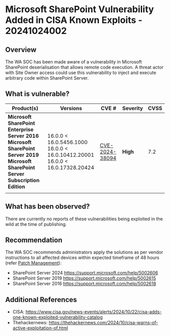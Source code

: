 # Microsoft SharePoint Vulnerability Added in CISA Known Exploits - 20241024002

## Overview

The WA SOC has been made aware of a vulnerability in Microsoft SharePoint deserialisation that allows remote code execution. A threat actor with Site Owner access could use this vulnerability to inject and execute arbitrary code within SharePoint Server.

## What is vulnerable?

| Product(s)                                                                                                                                      | Versions                                                                             | CVE #                                                                                  | Severity | CVSS |
| ----------------------------------------------------------------------------------------------------------------------------------------------- | ------------------------------------------------------------------------------------ | -------------------------------------------------------------------------------------- | -------- | ---- |
| **Microsoft SharePoint Enterprise Server 2016**<br>**Microsoft SharePoint Server 2019**<br>**Microsoft SharePoint Server Subscription Edition** | 16.0.0 < 16.0.5456.1000 <br> 16.0.0 < 16.0.10412.20001 <br>16.0.0 < 16.0.17328.20424 | [CVE-2024-38094](https://msrc.microsoft.com/update-guide/vulnerability/CVE-2024-38094) | **High** | 7.2  |
|                                                                                                                                                 |                                                                                      |                                                                                        |          |      |

## What has been observed?

There are currently no reports of these vulnerabilities being exploited in the wild at the time of publishing.

## Recommendation

The WA SOC recommends administrators apply the solutions as per vendor instructions to all affected devices within expected timeframe of 48 hours (refer [Patch Management](../guidelines/patch-management.md)):

- SharePoint Server 2024 <https://support.microsoft.com/help/5002606>
- SharePoint Server 2019 <https://support.microsoft.com/help/5002615>
- SharePoint Server 2016 <https://support.microsoft.com/help/5002618>

## Additional References

- CISA: <https://www.cisa.gov/news-events/alerts/2024/10/22/cisa-adds-one-known-exploited-vulnerability-catalog>
- Thehackernews: <https://thehackernews.com/2024/10/cisa-warns-of-active-exploitation-of.html>
